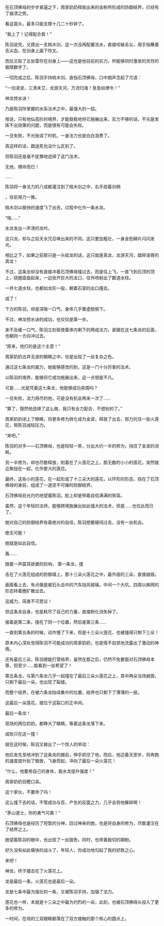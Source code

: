 在石顶佛母的步步紧逼之下，周家奶奶释放出来的金粉所形成的防御结界，已经有了崩溃之势。

看这苗头，最多只能支撑十几二十秒钟了。

“我上了！记得配合我！”

陈羽说完，又摸出一支桃木剑，这一次没再配置法水，直接咬破舌尖，用手指蘸着舌尖血，在剑身上画下符文。

而后又贴了五张雷符在剑身上——这也是他目前的实力，所能够同时激发的灵符的极限数字了。

一切完成之后，陈羽手持桃木剑，直指石顶佛母，口中朗声念起了咒语：

“一剑凌波，三清未艾，龙游天河，万流归海！急急如律令！”

神龙控水诀！

乃是陈羽所掌握的水系法术之中，最强大的一招。

按说，只有地仙高阶的境界，才能稳稳地将它施展出来，实力不够的话，不光是发挥不出效果的问题，而是很有可能会失败。

一旦失败，不光贻误了时机，一身法力也是白白浪费了。

真这样的话，跟送死也没什么区别了。

但陈羽还是毫不犹豫地选择了这门法术。

无他，搏命而已！

……

陈羽将一身法力的八成都灌注到了桃木剑之中，右手捏着剑柄

，往前用力一推。

桃木剑以极快的速度飞了出去，过程中化作一条水龙。

“嗡……”

水龙发出一声清的龙吟。

这只龙，却与之前天水咒召唤出来的不同，这只更加粗壮，一身金色鳞片闪闪发光。

相比之下，如果之前那只是一头蛟龙的话，这只就是真龙，龙游天河，踏碎凌霄的真龙！

不过，这条龙却没有直接冲着石顶佛母撞过去，而是往上飞，一直飞到石顶的顶上，绕圈盘旋起来，一边张开巨大的龙口，往外喷射出了数道水柱。

一共七道水柱，也都如龙形一般，朝着石室的出口撞去。

成了！

下方的陈羽，却是深吸一口气，身体几乎要虚脱倒下。

不过，神龙控水诀的成功，也仅仅是第一步。

来不及缓一口气，陈羽立刻驱使着体内剩下的两成法力，紧跟在这七条龙的后面，也朝同一方向冲过去。

“原来，他打的是这个主意！”

周家奶奶古井无波的眼睛之中，也是出现了一丝复杂之色。

通过这七条龙的威力，她能够感觉的到，这是一门十分厉害的法术。

以陈羽的境界，能够将它成功施展出来，这一点很是不凡。

可是……光是凭着这七条龙，他能够成功突围吗？

一旦失败，法力用尽的他，可是没有机会再来一次了……

“算了，既然他选择了这么做，我只有全力配合，不想别的了。”

周家奶奶闭上了眼睛，将更多修为转化成为金波，释放了出去，努力托住一些火莲花，帮陈羽减轻压力。

“来吧。”

陈羽的对手——石顶佛母，也是轻轻一笑，分出大约一半的修为，挡住了金波的消耗。

另一半修为，却也尽数释放，附着在了火莲花之上，那无数的小小的莲花，突然就近聚拢在一起，化作更大的莲花。

最终，这些小的莲花，在一起形成了十三朵大的莲花，以环形的形态，挡在了石顶佛母的身前，组成了一道坚不可摧的防御结界。

石顶佛母目光灼灼地望着陈羽，脸上却是带着自信满满的笑容。

虽然，这个年轻的法师，能够跨境施展出如此强大的法术，但是……也仅此而已了。

她对自己的防御结界有着绝对的自信，陈羽想要硬闯过去，没有一丝机会。

绝无可能！

她就是如此自信。

轰……

随着一声震耳欲聋的巨响， 第一条龙，撞

击在了火莲花组成的防御墙上，那十三朵火莲花之中，最外层的三朵，直接崩毁。

画面看上去，有点像是被石头击中的汽车挡风玻璃，中间一个大坑，四周以蛛网的形态转着圈扩散出去。

这威力，简直不可思议！

但这条龙自身，也是耗尽了自己的力量，直接粉化消失掉了。

接着是第二条，撞在了同一个位置，然后是第三条……

一直到第五条的时候，动作慢了下来，但是十三朵火莲花，也被撞得只剩下三朵！

原本内心深处觉得陈羽不可能成功的周家奶奶，也是情不自禁地流露出了激动的神情。

还有最后三朵，陈羽便能打穿结界，虽然在那之后，仍然不免要面对石顶佛母本尊，但至少……能看到一丝希望了！

第五条龙，与第六条龙几乎一起撞在了最后三朵火莲花之上，其中两朵当场崩毁，只剩下最后一朵，也出现了裂缝。

而整个结界，在被六条龙陆续集中的位置，结界也只剩下了薄薄的一层。

这最后一朵莲花，就位于这裂口的正中间。

最后一条龙！

现场的两位奶奶，都睁大了眼睛，等着这条龙落下来。

成败只在这一撞！

就在这时候，陈羽又做出了一个惊人的举动：

他后发先至地冲到了这条龙的跟前，伸手抓住了他，而后，他迈着天罡步，将奔跑的速度提升到了极致，飞身而起，冲向了最后一朵火莲花！

“什么，他要用自己的身体，我水龙提升强度！”

周家奶奶目瞪口呆。

这个家伙，不要命了吗！

这么撞下去的话，不管成功与否，产生的反震之力，几乎会将他撕碎啊！

“茅山道士，你的勇气可嘉！”

石顶佛母也是经历了短暂的分神，回过神来的她，也是将自身的修为，尽数灌注在了结界之上。

她望着陈羽的眼中，也出现了一丝狠色，同时，也带着殷切的期盼。

好久没有如此痛快的战斗了，年轻人，你成功地勾起了我的好胜之心。

来吧！

神龙，终于撞击在了火莲花上。

龙是最后一条，火莲花也是最后一朵。

龙是七条中最为强壮的一条，又被陈羽手持，加强了法力。

莲花也一样，本就是十三朵之中最为灼烈的一朵，此刻，也被石顶佛母头投入了更多的修为。

一时间，在场的三双眼睛都落在了双方接触的那个核心的圆点上。
